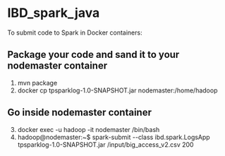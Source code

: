 # IBD_spark_java

To submit code to Spark in Docker containers:

## Package your code and sand it to your nodemaster container
 1) mvn package
 2) docker cp tpsparklog-1.0-SNAPSHOT.jar nodemaster:/home/hadoop

## Go inside nodemaster container
3) docker exec -u hadoop -it nodemaster /bin/bash
4) hadoop@nodemaster:~$ spark-submit --class ibd.spark.LogsApp tpsparklog-1.0-SNAPSHOT.jar /input/big_access_v2.csv 200


